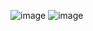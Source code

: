 ![image](https://github.com/user-attachments/assets/8feeff37-f2cb-475b-ab79-6eef7afd768d)
![image](https://github.com/user-attachments/assets/695c8d1b-3e85-4f95-805b-a0f1470bda27)
